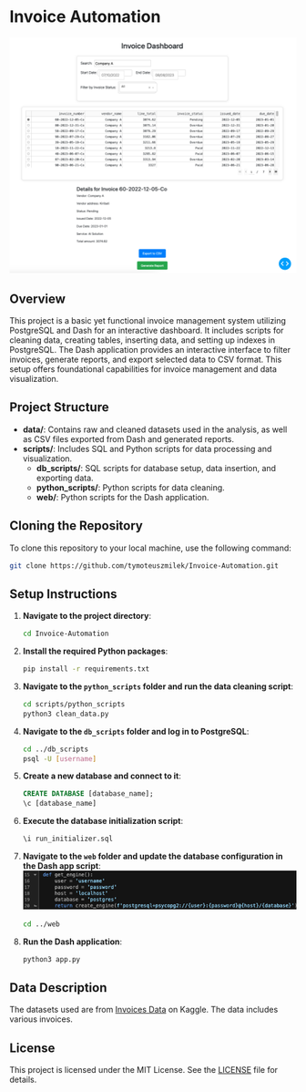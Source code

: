 # Invoice Automation

![Dashboard View](screenshots/dashboard_view.png)

## Overview

This project is a basic yet functional invoice management system utilizing PostgreSQL and Dash for an interactive dashboard. It includes scripts for cleaning data, creating tables, inserting data, and setting up indexes in PostgreSQL. The Dash application provides an interactive interface to filter invoices, generate reports, and export selected data to CSV format. This setup offers foundational capabilities for invoice management and data visualization.

## Project Structure

- **data/**: Contains raw and cleaned datasets used in the analysis, as well as CSV files exported from Dash and generated reports.
- **scripts/**: Includes SQL and Python scripts for data processing and visualization.
  - **db_scripts/**: SQL scripts for database setup, data insertion, and exporting data.
  - **python_scripts/**: Python scripts for data cleaning.
  - **web/**: Python scripts for the Dash application.
  
## Cloning the Repository

To clone this repository to your local machine, use the following command:

```bash
git clone https://github.com/tymoteuszmilek/Invoice-Automation.git
```

## Setup Instructions

1. **Navigate to the project directory**:
    ```bash
    cd Invoice-Automation
    ```
2. **Install the required Python packages**:
    ```bash
    pip install -r requirements.txt
    ```
3. **Navigate to the `python_scripts` folder and run the data cleaning script**:
    ```bash
    cd scripts/python_scripts
    python3 clean_data.py
    ```
4. **Navigate to the `db_scripts` folder and log in to PostgreSQL**:
    ```bash
    cd ../db_scripts
    psql -U [username]
    ```
5. **Create a new database and connect to it**:
	```sql
	CREATE DATABASE [database_name];
	\c [database_name]
	```
6. **Execute the database initialization script**:
    ```sql
    \i run_initializer.sql
    ```
6. **Navigate to the `web` folder and update the database configuration in the Dash app script**:
	![database-configuration](screenshots/database_configuration.png)
    ```bash
    cd ../web
    ```
7. **Run the Dash application**:
    ```bash
    python3 app.py
    ```

## Data Description

The datasets used are from [Invoices Data](https://www.kaggle.com/datasets/ghassenkhaled/invoices-data) on Kaggle. The data includes various invoices.


## License

This project is licensed under the MIT License. See the [LICENSE](https://github.com/tymoteuszmilek/Invoice-Automation/blob/main/LICENSE.md) file for details.
  
